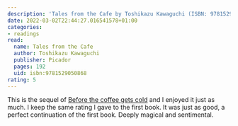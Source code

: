 ```yaml
---
description: 'Tales from the Cafe by Toshikazu Kawaguchi (ISBN: 9781529050868)'
date: 2022-03-02T22:44:27.016541578+01:00
categories:
- readings
read:
  name: Tales from the Cafe
  author: Toshikazu Kawaguchi
  publisher: Picador
  pages: 192
  uid: isbn:9781529050868
rating: 5
---
```


This is the sequel of [Before the coffee gets cold](/2022/01/26/before-the-coffee-gets-cold) and I enjoyed it just as much. I keep the same rating I gave to the first book. It was just as good, a perfect continuation of the first book. Deeply magical and sentimental.
